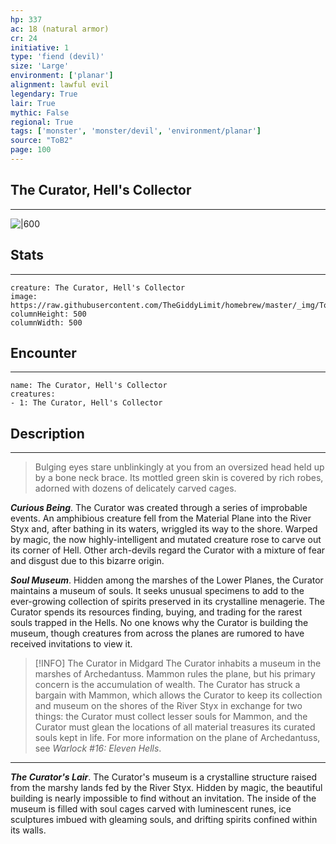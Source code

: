 ```yaml
---
hp: 337
ac: 18 (natural armor)
cr: 24
initiative: 1
type: 'fiend (devil)'    
size: 'Large'
environment: ['planar']
alignment: lawful evil
legendary: True
lair: True
mythic: False
regional: True
tags: ['monster', 'monster/devil', 'environment/planar']
source: "ToB2"
page: 100
---
```


## The Curator, Hell's Collector
---

![|600](https://raw.githubusercontent.com/TheGiddyLimit/homebrew/master/_img/ToB2/creature/The%20Curator.webp)

## Stats
---

```statblock
creature: The Curator, Hell's Collector
image: https://raw.githubusercontent.com/TheGiddyLimit/homebrew/master/_img/ToB2/creature/token/The%20Curator%20%28Token%29.png
columnHeight: 500
columnWidth: 500
```

## Encounter
---

```encounter-table
name: The Curator, Hell's Collector
creatures:
- 1: The Curator, Hell's Collector
```

## Description
---
>Bulging eyes stare unblinkingly at you from an oversized head held up by a bone neck brace. Its mottled green skin is covered by rich robes, adorned with dozens of delicately carved cages.

**_Curious Being_**. The Curator was created through a series of improbable events. An amphibious creature fell from the Material Plane into the River Styx and, after bathing in its waters, wriggled its way to the shore. Warped by magic, the now highly-intelligent and mutated creature rose to carve out its corner of Hell. Other arch-devils regard the Curator with a mixture of fear and disgust due to this bizarre origin.

**_Soul Museum_**. Hidden among the marshes of the Lower Planes, the Curator maintains a museum of souls. It seeks unusual specimens to add to the ever-growing collection of spirits preserved in its crystalline menagerie. The Curator spends its resources finding, buying, and trading for the rarest souls trapped in the Hells. No one knows why the Curator is building the museum, though creatures from across the planes are rumored to have received invitations to view it.


> [!INFO] The Curator in Midgard
>The Curator inhabits a museum in the marshes of Archedantuss. Mammon rules the plane, but his primary concern is the accumulation of wealth. The Curator has struck a bargain with Mammon, which allows the Curator to keep its collection and museum on the shores of the River Styx in exchange for two things: the Curator must collect lesser souls for Mammon, and the Curator must glean the locations of all material treasures its curated souls kept in life. For more information on the plane of Archedantuss, see _Warlock #16: Eleven Hells_.

---

**_The Curator's Lair_**. The Curator's museum is a crystalline structure raised from the marshy lands fed by the River Styx. Hidden by magic, the beautiful building is nearly impossible to find without an invitation. The inside of the museum is filled with soul cages carved with luminescent runes, ice sculptures imbued with gleaming souls, and drifting spirits confined within its walls.





